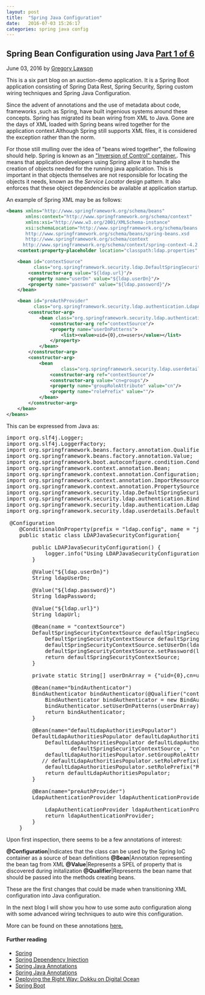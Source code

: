 ```yaml
---
layout: post
title:  "Spring Java Configuration"
date:   2016-07-03 15:26:17
categories: spring java config
---
```


## Spring Bean Configuration using Java  [Part 1 of 6](/spring/java/config/2016/07/03/spring-java-config.html)

June 03, 2016 by [Gregory Lawson](/about.html)

This is a six part blog on an auction-demo application. It is a Spring Boot application consisting 
of Spring Data Rest, Spring Security, Spring custom wiring techniques and Spring Java Configuration.

Since the advent of annotations and the use of metadata about code, frameworks ,such as Spring, 
have built ingenious systems around these concepts. Spring has migrated its bean wiring from XML to Java.
Gone are the days of XML loaded with Spring beans wired together for the 
application context.Although Spring still supports XML files, it is considered the exception
rather than the norm.

For those still mulling over the idea of "beans wired together", the following should help.
Spring is known as an ["Inversion of Control" container.](http://docs.spring.io/spring/docs/current/spring-framework-reference/html/beans.html).
This means that application developers using Spring allow it to handle the creation of objects needed for the
running java application. This is important in that objects themselves are not responsible for 
locating the objects it needs, known as the *Service Locator* design pattern. It also enforces that these object dependencies be available at application
startup.

An example of Spring XML may be as follows:

```xml
<beans xmlns="http://www.springframework.org/schema/beans"
       xmlns:context="http://www.springframework.org/schema/context"
       xmlns:xsi="http://www.w3.org/2001/XMLSchema-instance"
       xsi:schemaLocation="http://www.springframework.org/schema/beans
       http://www.springframework.org/schema/beans/spring-beans.xsd
       http://www.springframework.org/schema/context
      http://www.springframework.org/schema/context/spring-context-4.2.xsd">
    <context:property-placeholder location="classpath:ldap.properties" />

    <bean id="contextSource"
          class="org.springframework.security.ldap.DefaultSpringSecurityContextSource">
        <constructor-arg value="${ldap.url}"/>
        <property name="userDn" value="${ldap.userDn}"/>
        <property name="password" value="${ldap.password}"/>
    </bean>

    <bean id="preAuthProvider"
          class="org.springframework.security.ldap.authentication.LdapAuthenticationProvider">
        <constructor-arg>
            <bean class="org.springframework.security.ldap.authentication.BindAuthenticator">
                <constructor-arg ref="contextSource"/>
                <property name="userDnPatterns">
                    <list><value>uid={0},cn=users</value></list>
                </property>
            </bean>
        </constructor-arg>
        <constructor-arg>
            <bean
                    class="org.springframework.security.ldap.userdetails.DefaultLdapAuthoritiesPopulator">
                <constructor-arg ref="contextSource"/>
                <constructor-arg value="cn=groups"/>
                <property name="groupRoleAttribute" value="cn"/>
                <property name="rolePrefix" value=""/>
            </bean>
        </constructor-arg>
    </bean>
</beans>
```

This can be expressed from Java as:

<?prettify lang=java?>
<pre class="prettyprint">
import org.slf4j.Logger;
import org.slf4j.LoggerFactory;
import org.springframework.beans.factory.annotation.Qualifier;
import org.springframework.beans.factory.annotation.Value;
import org.springframework.boot.autoconfigure.condition.ConditionalOnProperty;
import org.springframework.context.annotation.Bean;
import org.springframework.context.annotation.Configuration;
import org.springframework.context.annotation.ImportResource;
import org.springframework.context.annotation.PropertySource;
import org.springframework.security.ldap.DefaultSpringSecurityContextSource;
import org.springframework.security.ldap.authentication.BindAuthenticator;
import org.springframework.security.ldap.authentication.LdapAuthenticationProvider;
import org.springframework.security.ldap.userdetails.DefaultLdapAuthoritiesPopulator;

 @Configuration
    @ConditionalOnProperty(prefix = "ldap.config", name = "java", havingValue = "true", matchIfMissing = true)
    public static class LDAPJavaSecurityConfiguration{

        public LDAPJavaSecurityConfiguration() {
            logger.info("Using LDAPJavaSecurityConfiguration!");
        }

        @Value("${ldap.userDn}")
        String ldapUserDn;

        @Value("${ldap.password}")
        String ldapPassword;

        @Value("${ldap.url}")
        String ldapUrl;

        @Bean(name = "contextSource")
        DefaultSpringSecurityContextSource defaultSpringSecurityContextSource(){
            DefaultSpringSecurityContextSource defaultSpringSecurityContextSource = new DefaultSpringSecurityContextSource(ldapUrl);
            defaultSpringSecurityContextSource.setUserDn(ldapUserDn);
            defaultSpringSecurityContextSource.setPassword(ldapPassword);
            return defaultSpringSecurityContextSource;
        }

        private static String[] userDnArray = {"uid={0},cn=users"};

        @Bean(name="bindAuthenticator")
        BindAuthenticator bindAuthenticator(@Qualifier("contextSource")DefaultSpringSecurityContextSource defaultSpringSecurityContextSource){
            BindAuthenticator bindAuthenticator = new BindAuthenticator(defaultSpringSecurityContextSource);
            bindAuthenticator.setUserDnPatterns(userDnArray);
            return bindAuthenticator;
        }

        @Bean(name="defaultLdapAuthoritiesPopulator")
        DefaultLdapAuthoritiesPopulator defaultLdapAuthoritiesPopulator(@Qualifier("contextSource")DefaultSpringSecurityContextSource defaultSpringSecurityContextSource){
            DefaultLdapAuthoritiesPopulator defaultLdapAuthoritiesPopulator = new DefaultLdapAuthoritiesPopulator(
                    defaultSpringSecurityContextSource , "cn=groups");
            defaultLdapAuthoritiesPopulator.setGroupRoleAttribute("cn");
           // defaultLdapAuthoritiesPopulator.setRolePrefix("");
            defaultLdapAuthoritiesPopulator.setRolePrefix("ROLE_");
            return defaultLdapAuthoritiesPopulator;
        }

        @Bean(name="preAuthProvider")
        LdapAuthenticationProvider ldapAuthenticationProvider(@Qualifier("bindAuthenticator")BindAuthenticator bindAuthenticator,
                                                              DefaultLdapAuthoritiesPopulator defaultLdapAuthoritiesPopulator  ){
            LdapAuthenticationProvider ldapAuthenticationProvider = new LdapAuthenticationProvider(bindAuthenticator, defaultLdapAuthoritiesPopulator);
            return ldapAuthenticationProvider;
        }
    }
</pre>

Upon first inspection, there seems to be a few annotations of interest:


**@Configuration**|Indicates that the class can be used by the Spring IoC container as a source of bean definitions 
**@Bean**|Annotation representing the bean tag from XML
**@Value**|Represents a SPEL of property that is discovered during initalization 
**@Qualifier**|Represents the bean name that should be passed into the methods creating beans.

These are the first changes that could be made when transitioning XML configuration into Java configuration. 

In the next blog I will show you how to use some auto configuration along with some advanced wiring techniques to auto wire this configuration.


More can be found on these annotations [here.](http://www.tutorialspoint.com/spring/spring_annotation_based_configuration.htm)


#### Further reading

* [Spring](http://docs.spring.io/spring/docs/current/spring-framework-reference/html/)
* [Spring Dependency Injection](http://docs.spring.io/spring/docs/current/spring-framework-reference/html/overview.html#overview-dependency-injection)
* [Spring Java Annotations](http://docs.spring.io/spring/docs/current/javadoc-api/org/springframework/context/annotation/package-summary.html)
* [Spring Java Annotations](http://www.tutorialspoint.com/spring/spring_annotation_based_configuration.htm)
* [Deploying the Right Way: Dokku on Digital Ocean](https://www.andrewmunsell.com/blog/dokku-tutorial-digital-ocean)
* [Spring Boot](http://projects.spring.io/spring-boot/)

